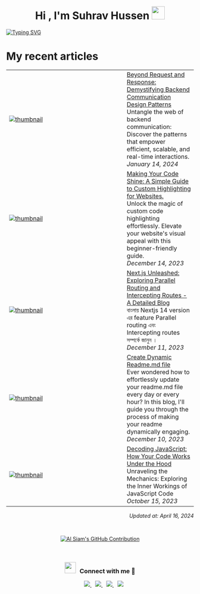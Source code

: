 
<h1 align="center"><b>Hi , I'm Suhrav Hussen </b><img src="https://media.giphy.com/media/hvRJCLFzcasrR4ia7z/giphy.gif" width="35"></h1>
<!--  -->
<a href="https://git.io/typing-svg"><img src="https://readme-typing-svg.demolab.com?font=Fira+Code&weight=800&size=25&duration=3000&pause=1000&vCenter=true&random=false&width=435&lines=Assalamualaikum+warahmatullah;I'm+Suhrav+Hussen+Sourov;I'm+from+moulvibazar%2C+Sylhet+;Working+with+javascript+" alt="Typing SVG" /></a>
<!--  -->

<h1>My recent articles</h3>
<table>
        <tr>
            <td width="300px">
                <a href="https://suhravhussen.xyz/blogs/65a4096aa60ae50a769d618d">
                    <img src=https:&#x2F;&#x2F;res.cloudinary.com&#x2F;doircnueq&#x2F;image&#x2F;upload&#x2F;v1705249104&#x2F;Blog&#x2F;cover&#x2F;images_4_lfvwtb.png alt="thumbnail">
                </a>
            </td>
            <td>
            <a href="https://suhravhussen.xyz/blogs/65a4096aa60ae50a769d618d">Beyond Request and Response: Demystifying Backend Communication Design Patterns</a>
                <div>Untangle the web of backend communication: Discover the patterns that empower efficient, scalable, and real-time interactions.</div>
                <div><i>January 14, 2024</i></div>
            </td>
        </tr>
        <tr>
            <td width="300px">
                <a href="https://suhravhussen.xyz/blogs/657aa946c7c68b8b78cc17f1">
                    <img src=https:&#x2F;&#x2F;res.cloudinary.com&#x2F;doircnueq&#x2F;image&#x2F;upload&#x2F;v1702537518&#x2F;Blog&#x2F;cover&#x2F;ray-so-export_2_ukieuw.png alt="thumbnail">
                </a>
            </td>
            <td>
            <a href="https://suhravhussen.xyz/blogs/657aa946c7c68b8b78cc17f1">Making Your Code Shine: A Simple Guide to Custom Highlighting for Websites.</a>
                <div>Unlock the magic of custom code highlighting effortlessly. Elevate your website&#39;s visual appeal with this beginner-friendly guide.</div>
                <div><i>December 14, 2023</i></div>
            </td>
        </tr>
        <tr>
            <td width="300px">
                <a href="https://suhravhussen.xyz/blogs/65770d28a23619a9445abff8">
                    <img src=https:&#x2F;&#x2F;res.cloudinary.com&#x2F;doircnueq&#x2F;image&#x2F;upload&#x2F;v1702300708&#x2F;Blog&#x2F;cover&#x2F;modal-routing_vujemn.avif alt="thumbnail">
                </a>
            </td>
            <td>
            <a href="https://suhravhussen.xyz/blogs/65770d28a23619a9445abff8">Next.js Unleashed: Exploring Parallel Routing and Intercepting Routes - A Detailed Blog</a>
                <div>বাংলায় Nextjs 14 version এর  feature  Parallel routing এবং Intercepting routes  সম্পর্কে জানুন ।</div>
                <div><i>December 11, 2023</i></div>
            </td>
        </tr>
        <tr>
            <td width="300px">
                <a href="https://suhravhussen.xyz/blogs/65754eac82957c6717fb25ad">
                    <img src=https:&#x2F;&#x2F;res.cloudinary.com&#x2F;doircnueq&#x2F;image&#x2F;upload&#x2F;v1702187580&#x2F;Blog&#x2F;cover&#x2F;Y19maWxsLGFyXzE6MQ_moc2t5.jpg alt="thumbnail">
                </a>
            </td>
            <td>
            <a href="https://suhravhussen.xyz/blogs/65754eac82957c6717fb25ad">Create Dynamic Readme.md file</a>
                <div>Ever wondered how to effortlessly update your readme.md file every day or every hour? In this blog, I&#39;ll guide you through the process of making your readme dynamically engaging.</div>
                <div><i>December 10, 2023</i></div>
            </td>
        </tr>
        <tr>
            <td width="300px">
                <a href="https://suhravhussen.xyz/blogs/652b89dce510b7e90ddd04b2">
                    <img src=https:&#x2F;&#x2F;res.cloudinary.com&#x2F;doircnueq&#x2F;image&#x2F;upload&#x2F;v1697350683&#x2F;Blog&#x2F;cover&#x2F;JavaScript-logo_lwofhw.png alt="thumbnail">
                </a>
            </td>
            <td>
            <a href="https://suhravhussen.xyz/blogs/652b89dce510b7e90ddd04b2">Decoding JavaScript: How Your Code Works Under the Hood</a>
                <div>Unraveling the Mechanics: Exploring the Inner Workings of JavaScript Code</div>
                <div><i>October 15, 2023</i></div>
            </td>
        </tr>
</table>

<div align="right">

*Updated at: April 16, 2024*
</div>
<br/>


<p align="center">
  <a href="https://github.com/SuhravHussen">
    <img src="https://github-profile-summary-cards.vercel.app/api/cards/profile-details?username=SuhravHussen&theme=radical" alt="Al Siam's GitHub Contribution"/>
  </a>
</p>
<br/>
<h3 align="center" > <img src="https://media.giphy.com/media/iY8CRBdQXODJSCERIr/giphy.gif" width="30" height="30" style="margin-right: 10px;">Connect with me 🤝 </h3>

<!--  -->
<p align="center">
<div align="center"  class="icons-social" style="margin-left: 10px;"><a style="margin-left: 10px;"  target="_blank" href="https://www.linkedin.com/in/suhravhussen/">
			  <img src="https://img.icons8.com/doodle/40/000000/linkedin--v2.png">
       </a>
        <a style="margin-left: 10px;" target="_blank" href="https://github.com/SuhravHussen">
          <img src="https://img.icons8.com/doodle/40/000000/github--v1.png">
        </a>
	  	<a style="margin-left: 10px;" target="_blank" href="https://suhravhussen.xyz">
      <img src="https://img.icons8.com/dusk/40/domain.png"> 
      </a>
	  	<a style="margin-left: 10px;" target="_blank" href="https://mail.google.com/mail/u/0/?fs=1&to=suhravshan@gmail.com&tf=cm">
		  <img src="https://img.icons8.com/plasticine/40/gmail-new.png" >
      </a>
 </div>
</p>
